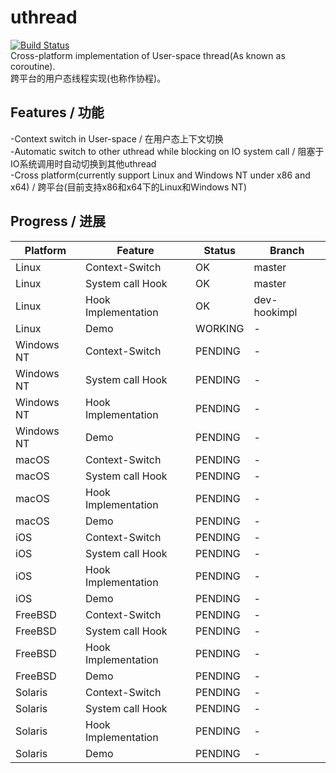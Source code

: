 # uthread
[![Build Status](https://github.com/liuziangexit/uthread/workflows/build/badge.svg)](https://github.com/liuziangexit/uthread/actions)
<br>
Cross-platform implementation of User-space thread(As known as coroutine).
<br>
跨平台的用户态线程实现(也称作协程)。
<h2>Features / 功能</h2>
-Context switch in User-space / 在用户态上下文切换
<br>
-Automatic switch to other uthread while blocking on IO system call / 阻塞于IO系统调用时自动切换到其他uthread
<br>
-Cross platform(currently support Linux and Windows NT under x86 and x64) / 跨平台(目前支持x86和x64下的Linux和Windows NT)
<h2>Progress / 进展</h2>

| Platform | Feature | Status | Branch |
| -------- | ------- | ------ | ------ |
| Linux    |Context-Switch|OK |  master|
| Linux    |System call Hook|OK|master |
| Linux    |Hook Implementation|OK|dev-hookimpl|
| Linux    |  Demo   |WORKING |-|
|Windows NT|Context-Switch|PENDING|-|
|Windows NT|System call Hook|PENDING|-|
|Windows NT|Hook Implementation|PENDING|-|
|Windows NT|  Demo   |PENDING|-|
| macOS    |Context-Switch|PENDING|-|
| macOS    |System call Hook|PENDING|-|
| macOS    |Hook Implementation|PENDING|-|
| macOS    |  Demo   |PENDING |-|
| iOS      |Context-Switch|PENDING|-|
| iOS      |System call Hook|PENDING|-|
| iOS      |Hook Implementation|PENDING|-|
| iOS      |  Demo   |PENDING|-|
| FreeBSD  |Context-Switch|PENDING|-|
| FreeBSD  |System call Hook|PENDING|-|
| FreeBSD  |Hook Implementation|PENDING|-|
| FreeBSD  |  Demo   |PENDING|-|
| Solaris  |Context-Switch|PENDING|-|
| Solaris  |System call Hook|PENDING|-|
| Solaris  |Hook Implementation|PENDING|-|
| Solaris  |  Demo   |PENDING|-|
